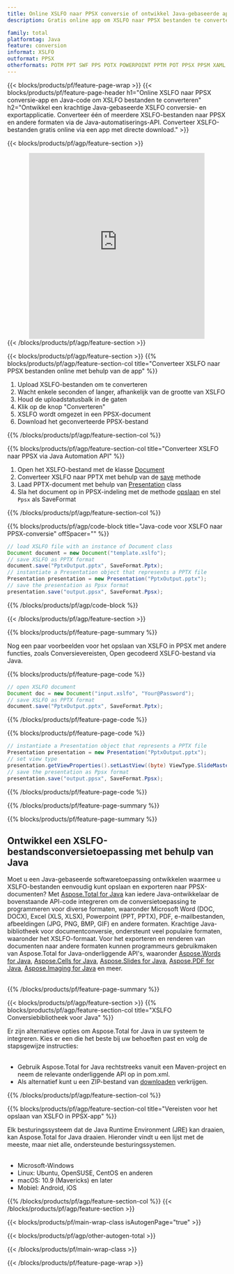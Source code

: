 ```yaml
---
title: Online XSLFO naar PPSX conversie of ontwikkel Java-gebaseerde applicatie om XSLFO bestanden te converteren
description: Gratis online app om XSLFO naar PPSX bestanden te converteren. Java conversiebibliotheekcode voor XSLFO documenten. 

family: total
platformtag: Java
feature: conversion
informat: XSLFO
outformat: PPSX
otherformats: POTM PPT SWF PPS POTX POWERPOINT PPTM POT PPSX PPSM XAML OTP
---
```

{{< blocks/products/pf/feature-page-wrap >}}
{{< blocks/products/pf/feature-page-header h1="Online XSLFO naar PPSX conversie-app en Java-code om XSLFO bestanden te converteren" h2="Ontwikkel een krachtige Java-gebaseerde XSLFO conversie- en exportapplicatie. Converteer één of meerdere XSLFO-bestanden naar PPSX en andere formaten via de Java-automatiserings-API. Converteer XSLFO-bestanden gratis online via een app met directe download." >}}


{{< blocks/products/pf/agp/feature-section >}}

<div class="container-fluid agp-content bg-white aboutfile box-1 vh100 section nopbtm">
<div class=container>
<div class=row>
<div class="demobox tc col-md-12 padding-0" align="center">

<iframe title="Gratis online XSLFO naar PPSX conversie-app" style="border: none; height: 426px;" scrolling="no" src="https://total-conversion-app-65z5r2lp.k8s.dynabic.com/?to=ppsx&from=xslfo" id="child-iframe" width="80%"></iframe>

</div></div>
</div></div>
{{< /blocks/products/pf/agp/feature-section >}}


{{< blocks/products/pf/agp/feature-section >}}
{{% blocks/products/pf/agp/feature-section-col title="Converteer XSLFO naar PPSX bestanden online met behulp van de app" %}}

1. Upload XSLFO-bestanden om te converteren
1. Wacht enkele seconden of langer, afhankelijk van de grootte van XSLFO
1. Houd de uploadstatusbalk in de gaten
1. Klik op de knop "Converteren"
1. XSLFO wordt omgezet in een PPSX-document
1. Download het geconverteerde PPSX-bestand

{{% /blocks/products/pf/agp/feature-section-col %}}

{{% blocks/products/pf/agp/feature-section-col title="Converteer XSLFO naar PPSX via Java Automation API" %}}


1. Open het XSLFO-bestand met de klasse [Document](https://reference.aspose.com/pdf/java/com.aspose.pdf/Document)
2. Converteer XSLFO naar PPTX met behulp van de [save](https://reference.aspose.com/pdf/java/com.aspose.pdf/Document#save-java.lang.String-int-) methode
3. Laad PPTX-document met behulp van [Presentation](https://reference.aspose.com/slides/java/com.aspose.slides/Presentation) class
4. Sla het document op in PPSX-indeling met de methode [opslaan](https://reference.aspose.com/slides/java/com.aspose.slides/Presentation#save-java.lang.String-int-) en stel ` Ppsx` als SaveFormat



{{% /blocks/products/pf/agp/feature-section-col %}}

{{% blocks/products/pf/agp/code-block title="Java-code voor XSLFO naar PPSX-conversie" offSpacer="" %}}


```java
// load XSLFO file with an instance of Document class
Document document = new Document("template.xslfo");
// save XSLFO as PPTX format 
document.save("PptxOutput.pptx", SaveFormat.Pptx); 
// instantiate a Presentation object that represents a PPTX file
Presentation presentation = new Presentation("PptxOutput.pptx");
// save the presentation as Ppsx format
presentation.save("output.ppsx", SaveFormat.Ppsx);   
```



{{% /blocks/products/pf/agp/code-block %}}

{{< /blocks/products/pf/agp/feature-section >}}

{{% blocks/products/pf/feature-page-summary %}}

Nog een paar voorbeelden voor het opslaan van XSLFO in PPSX met andere functies, zoals Conversievereisten, Open gecodeerd XSLFO-bestand via Java.

{{% blocks/products/pf/feature-page-code %}}


```java
// open XSLFO document
Document doc = new Document("input.xslfo", "Your@Password");
// save XSLFO as PPTX format 
document.save("PptxOutput.pptx", SaveFormat.Pptx); 

```


{{% /blocks/products/pf/feature-page-code %}}
{{% blocks/products/pf/feature-page-code %}}


```java
// instantiate a Presentation object that represents a PPTX file
Presentation presentation = new Presentation("PptxOutput.pptx");
// set view type
presentation.getViewProperties().setLastView((byte) ViewType.SlideMasterView);
// save the presentation as Ppsx format
presentation.save("output.ppsx", SaveFormat.Ppsx);    
```


{{% /blocks/products/pf/feature-page-code %}}


{{% /blocks/products/pf/feature-page-summary %}}

{{% blocks/products/pf/feature-page-summary %}}

<h2>Ontwikkel een XSLFO-bestandsconversietoepassing met behulp van Java</h2>

Moet u een Java-gebaseerde softwaretoepassing ontwikkelen waarmee u XSLFO-bestanden eenvoudig kunt opslaan en exporteren naar PPSX-documenten? Met [Aspose.Total for Java](https://products.aspose.com/total/nl/java/) kan iedere Java-ontwikkelaar de bovenstaande API-code integreren om de conversietoepassing te programmeren voor diverse formaten, waaronder Microsoft Word (DOC, DOCX), Excel (XLS, XLSX), Powerpoint (PPT, PPTX), PDF, e-mailbestanden, afbeeldingen (JPG, PNG, BMP, GIF) en andere formaten. Krachtige Java-bibliotheek voor documentconversie, ondersteunt veel populaire formaten, waaronder het XSLFO-formaat. Voor het exporteren en renderen van documenten naar andere formaten kunnen programmeurs gebruikmaken van Aspose.Total for Java-onderliggende API's, waaronder [Aspose.Words for Java](https://products.aspose.com/words/nl/java/), [Aspose.Cells for Java](https://products.aspose.com/cells/nl/java/), [Aspose.Slides for Java](https://products.aspose.com/slides/nl/java/), [Aspose.PDF for Java](https://products.aspose.com/pdf/nl/java/), [Aspose.Imaging for Java](https://products.aspose.com/imaging/nl/java/) en meer.<br /><br />

{{% /blocks/products/pf/feature-page-summary %}}

{{< blocks/products/pf/agp/feature-section >}}
{{% blocks/products/pf/agp/feature-section-col title="XSLFO Conversiebibliotheek voor Java" %}}

Er zijn alternatieve opties om Aspose.Total for Java in uw systeem te integreren. Kies er een die het beste bij uw behoeften past en volg de stapsgewijze instructies:<br /><br />

- Gebruik Aspose.Total for Java rechtstreeks vanuit een Maven-project en neem de relevante onderliggende API op in pom.xml.
- Als alternatief kunt u een ZIP-bestand van [downloaden](https://releases.aspose.com/total/java) verkrijgen.

{{% /blocks/products/pf/agp/feature-section-col %}}

{{% blocks/products/pf/agp/feature-section-col title="Vereisten voor het opslaan van XSLFO in PPSX-app" %}}

Elk besturingssysteem dat de Java Runtime Environment (JRE) kan draaien, kan Aspose.Total for Java draaien. Hieronder vindt u een lijst met de meeste, maar niet alle, ondersteunde besturingssystemen. <br /><br />
- Microsoft-Windows
- Linux: Ubuntu, OpenSUSE, CentOS en anderen
- macOS: 10.9 (Mavericks) en later
- Mobiel: Android, iOS

{{% /blocks/products/pf/agp/feature-section-col %}}
{{< /blocks/products/pf/agp/feature-section >}}

{{< blocks/products/pf/main-wrap-class isAutogenPage="true" >}}

{{< blocks/products/pf/agp/other-autogen-total >}}

{{< /blocks/products/pf/main-wrap-class >}}

{{< /blocks/products/pf/feature-page-wrap >}}
